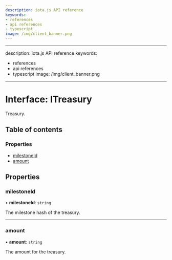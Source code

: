 ```yaml
---
description: iota.js API reference
keywords:
- references
- api references
- typescript
image: /img/client_banner.png
---
```

---
description: iota.js API reference
keywords:
- references
- api references
- typescript
image: /img/client_banner.png
---
# Interface: ITreasury

Treasury.

## Table of contents

### Properties

- [milestoneId](ITreasury.md#milestoneid)
- [amount](ITreasury.md#amount)

## Properties

### milestoneId

• **milestoneId**: `string`

The milestone hash of the treasury.

___

### amount

• **amount**: `string`

The amount for the treasury.
